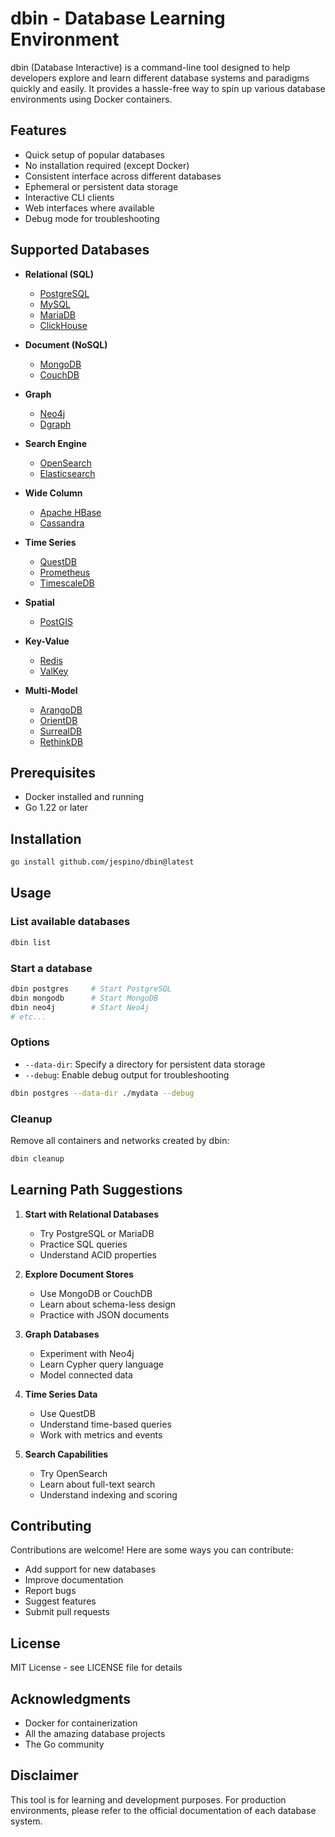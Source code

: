 # dbin - Database Learning Environment

dbin (Database Interactive) is a command-line tool designed to help developers explore and learn different database systems and paradigms quickly and easily. It provides a hassle-free way to spin up various database environments using Docker containers.

## Features

- Quick setup of popular databases
- No installation required (except Docker)
- Consistent interface across different databases
- Ephemeral or persistent data storage
- Interactive CLI clients
- Web interfaces where available
- Debug mode for troubleshooting

## Supported Databases

- **Relational (SQL)**
  - [PostgreSQL](https://www.postgresql.org/)
  - [MySQL](https://www.mysql.com/)
  - [MariaDB](https://mariadb.org/)
  - [ClickHouse](https://clickhouse.com/)
  
- **Document (NoSQL)**
  - [MongoDB](https://www.mongodb.com/)
  - [CouchDB](https://couchdb.apache.org/)
  
- **Graph**
  - [Neo4j](https://neo4j.com/)
  - [Dgraph](https://dgraph.io/)
  
- **Search Engine**
  - [OpenSearch](https://opensearch.org/)
  - [Elasticsearch](https://www.elastic.co/elasticsearch/)
  
- **Wide Column**
  - [Apache HBase](https://hbase.apache.org/)
  - [Cassandra](https://cassandra.apache.org/)
  
- **Time Series**
  - [QuestDB](https://questdb.io/)
  - [Prometheus](https://prometheus.io/)
  - [TimescaleDB](https://www.timescale.com/)

- **Spatial**
  - [PostGIS](https://postgis.net/)
  
- **Key-Value**
  - [Redis](https://redis.io/)
  - [ValKey](https://valkey.io/)
  
- **Multi-Model**
  - [ArangoDB](https://www.arangodb.com/)
  - [OrientDB](https://orientdb.org/)
  - [SurrealDB](https://surrealdb.com/)
  - [RethinkDB](https://rethinkdb.com/)

## Prerequisites

- Docker installed and running
- Go 1.22 or later

## Installation

```bash
go install github.com/jespino/dbin@latest
```

## Usage

### List available databases
```bash
dbin list
```

### Start a database
```bash
dbin postgres     # Start PostgreSQL
dbin mongodb      # Start MongoDB
dbin neo4j        # Start Neo4j
# etc...
```

### Options
- `--data-dir`: Specify a directory for persistent data storage
- `--debug`: Enable debug output for troubleshooting
```bash
dbin postgres --data-dir ./mydata --debug
```

### Cleanup
Remove all containers and networks created by dbin:
```bash
dbin cleanup
```

## Learning Path Suggestions

1. **Start with Relational Databases**
   - Try PostgreSQL or MariaDB
   - Practice SQL queries
   - Understand ACID properties

2. **Explore Document Stores**
   - Use MongoDB or CouchDB
   - Learn about schema-less design
   - Practice with JSON documents

3. **Graph Databases**
   - Experiment with Neo4j
   - Learn Cypher query language
   - Model connected data

4. **Time Series Data**
   - Use QuestDB
   - Understand time-based queries
   - Work with metrics and events

5. **Search Capabilities**
   - Try OpenSearch
   - Learn about full-text search
   - Understand indexing and scoring

## Contributing

Contributions are welcome! Here are some ways you can contribute:

- Add support for new databases
- Improve documentation
- Report bugs
- Suggest features
- Submit pull requests

## License

MIT License - see LICENSE file for details

## Acknowledgments

- Docker for containerization
- All the amazing database projects
- The Go community

## Disclaimer

This tool is for learning and development purposes. For production environments, please refer to the official documentation of each database system.
